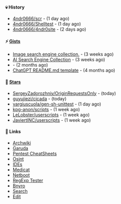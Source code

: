 #### 💀 History

- [4ndr0666/scr](https://github.com/4ndr0666/scr) - (1 day ago)
- [4ndr0666/Shelltest](https://github.com/4ndr0666/Shelltest) - (1 day ago)
- [4ndr0666/4ndr0site](https://github.com/4ndr0666/4ndr0site) - (2 days ago)

#### ⚡ [Gists](https://gist.github.com/4ndr0666)

- [Image search engine collection.](https://gist.github.com/275fe996ff2a5d9bc7619be288c6bac4) - (3 weeks ago)
- [AI Search Engine Collection](https://gist.github.com/dd70ae0db8d17506ba097704cc17d606) - (3 weeks ago)
- [](https://gist.github.com/cd22ab2bd4f5b4956af3e1f883ca0a60) - (2 months ago)
- [ChatGPT README.md template](https://gist.github.com/4544fdae1dfd8d364821db23bd63dd7f) - (4 months ago)

#### 🌟 [Stars](https://github.com/4ndr0666?tab=stars)

- [SergeyZadorozhniy/OriginRequestsOnly](https://github.com/SergeyZadorozhniy/OriginRequestsOnly) - (today)
- [guyujiezi/cicada](https://github.com/guyujiezi/cicada) - (today)
- [vargiuscuola/gen-sh-unittest](https://github.com/vargiuscuola/gen-sh-unittest) - (1 day ago)
- [kpg-anon/scripts](https://github.com/kpg-anon/scripts) - (1 week ago)
- [LeLobster/userscripts](https://github.com/LeLobster/userscripts) - (1 week ago)
- [JaviertINC/userscripts](https://github.com/JaviertINC/userscripts) - (1 week ago)

#### 📌 Links

- [Archwiki](https://wiki.archlinux.org/index.php?title=Special:Search&search)
- [Garuda](https://start.garudalinux.org)
- [Pentest CheatSheets](https://github.com/coreb1t/awesome-pentest-cheat-sheets)
- [Osint](https://github.com/cipher387/osint_stuff_tool_collection)
- [IDEs](https://github.com/styfle/awesome-online-ide)
- [Medicat](https://github.com/mon5termatt/medicat_installer)
- [Netboot](https://github.com/4ndr0666/netboot.xyz-custom)
- [RegExp Tester](https://iblogbox.com/devtools/regexp)
- [Bnyro](https://me.chatoyer.de/search/)
- [Search](https://github.com/edoardottt/awesome-hacker-search-engines)
- [Edit](https://github.com/4ndr0666/4ndr0666/blob/master/templates/README.md.tpl)


